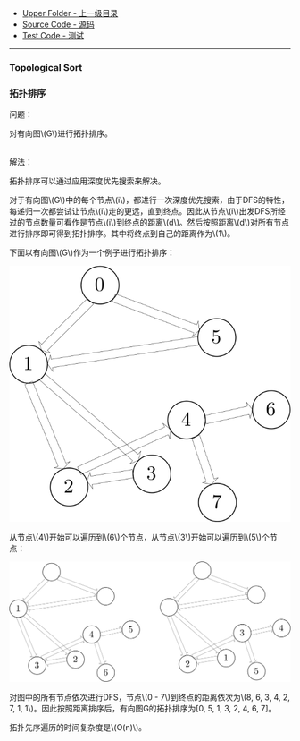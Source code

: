 * [Upper Folder - 上一级目录](../../)
* [Source Code - 源码](https://github.com/zhaochenyou/Way-to-Algorithm/blob/master/src/GraphTheory/Traverse/TopologicalSort.hpp)
* [Test Code - 测试](https://github.com/zhaochenyou/Way-to-Algorithm/blob/master/src/GraphTheory/Traverse/TopologicalSort.cpp)

--------

### Topological Sort
### 拓扑排序
<div>
问题：
<p id="i">对有向图\(G\)进行拓扑排序。 </p>
<br>
解法：
<p id="i">拓扑排序可以通过应用深度优先搜索来解决。 </p>
<p id="i">对于有向图\(G\)中的每个节点\(i\)，都进行一次深度优先搜索，由于DFS的特性，每递归一次都尝试让节点\(i\)走的更远，直到终点。因此从节点\(i\)出发DFS所经过的节点数量可看作是节点\(i\)到终点的距离\(d\)。然后按照距离\(d\)对所有节点进行排序即可得到拓扑排序。其中将终点到自己的距离作为\(1\)。 </p>
<p id="i">下面以有向图\(G\)作为一个例子进行拓扑排序： </p>
<p id="c"><img src="../res/TopologicalSort1.svg" /></p>
<p id="i">从节点\(4\)开始可以遍历到\(6\)个节点，从节点\(3\)开始可以遍历到\(5\)个节点： </p>
<p id="c"><img src="../res/TopologicalSort2.svg" /></p>
<p id="i">对图中的所有节点依次进行DFS，节点\(0 - 7\)到终点的距离依次为\(8, 6, 3, 4, 2, 7, 1, 1\)。因此按照距离排序后，有向图G的拓扑排序为[0, 5, 1, 3, 2, 4, 6, 7]。</p>
<p id="i">拓扑先序遍历的时间复杂度是\(O(n)\)。 </p>
</div>

